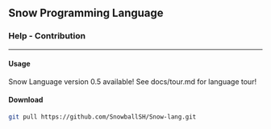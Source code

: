 ## Snow Programming Language 
### Help - Contribution

***

#### Usage
Snow Language version 0.5 available!
See docs/tour.md for language tour!

#### Download
```bash
git pull https://github.com/SnowballSH/Snow-lang.git
```
